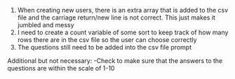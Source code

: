 1) When creating new users, there is an extra array that is added to the csv file and the carriage return/new line is not correct. This just makes it jumbled and messy
2) I need to create a count variable of some sort to keep track of how many rows there are in the csv file so the user can choose correctly
3) The questions still need to be added into the csv file prompt

Additional but not necessary:
-Check to make sure that the answers to the questions are within the scale of 1-10
